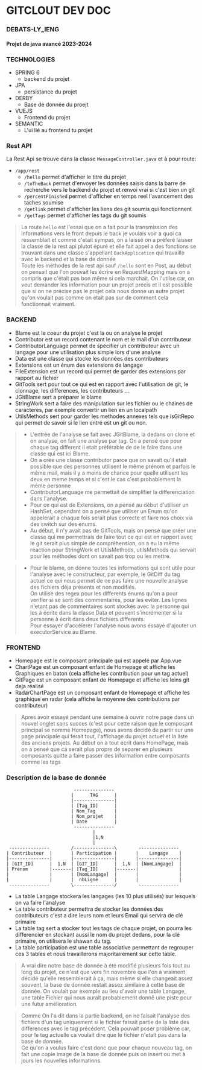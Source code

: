 # GITCLOUT DEV DOC
### DEBATS-LY_IENG
#### Projet de java avancé 2023-2024
### TECHNOLOGIES
- SPRING 6 
   - backend du projet
- JPA
   - persistance du projet
- DERBY
   - Base de donnée du proejt
- VUEJS
   - Frontend du projet 
- SEMANTIC
   - L'ui lié au frontend tu projet

### Rest API
La Rest Api se trouve dans la classe  ``MessageController.java`` et à pour route:
 - ``/app/rest``
   - ``/hello``  permet d'afficher le titre du projet
   - ``/toTheBack`` permet d'envoyer les données saisis dans la barre de recherche vers le backend du projet et renvoi vrai si c'est bien un git
   - ``/percentFinished`` permet d'afficher en temps reel l'avancement des taches soumise
   - ``/getlink`` permet d'afficher les liens des git soumis qui fonctionnent 
   - ``/getTags`` permet d'afficher les tags du git soumis

> La route ``hello`` est l'essai que on a fait pour la transmission des informations vers le front depuis le back je voulais voir a quoi ca ressemblait et comme c'etait sympas, on a laissé
on a préferé laisser la classe de la rest api plutot épuré et elle fait appel a des fonctions se trouvant dans une classe s'appellant ``BackApplication`` qui travaille avec le backend et la base de donnée<br>
> Toute les méthodes de la rest api sauf ``/hello`` sont en Post, au début on pensait que l'on pouvait les écrire en RequestMapping mais on a compris que c'était pas bon même si cela marchait. On l'utilse car, on veut demander les information pour un projet précis et il est possible que si on ne précise pas le projet cela nous donne un autre projet qu'on voulait pas comme on etait pas sur de comment cela fonctionnait vraiment.

### BACKEND
   - Blame est le coeur du projet c'est la ou on analyse le projet
   - Contributor est un record contenant le nom et le mail d'un contributeur
   - ContributorLanguage permet de spécifier un contributeur avec un langage pour une utilisation plus simple lors d'une analyse
   - Data est une classe qui stocke les données des contributeurs
   - Extensions est un énum des extensions de langage
   - FileExtension est un record qui permet de garder des extensions par rapport au fichier
   - GitTools sert pour tout ce qui est en rapport avec l'utilisation de git, le clonnage, les differences, les contributeurs ...
   - JGitBlame sert a préparer le blame
   - StringWork sert a faire des manipulation sur les fichier ou le chaines de caracteres, par exemple convertir un lien en un localpath
   - UtilsMethods sert pour garder les methodes annexes tels que isGitRepo qui permet de savoir si le lien entré est un git ou non.

   > - L'entrée de l'analyse se fait avec JGitBlame, la dedans on clone et on analyse, on fait une analyse par tag. On a pensé que pour chaque tag different il etait préférable de de le faire dans une classe qui est ici Blame.
   > - On a crée une classe contributor parce que on savait qu'il etait possible que des personnes utilisent le même prénom et parfois le même mail, mais il y a moins de chance pour quelle utilisent les deux en meme temps et si c'est le cas c'est probablement la même personne
   > - ContributorLanguage me permettait de simplifier la differenciation dans l'analyse.
   > - Pour ce qui est de Extensions, on a pensé au début d'utiliser un HashSet, cependant on a pensé que utiliser un Enum qu'on appelerait a chaque fois serait plus correcte et faire nos choix via des switch sur des enums.
   > - Au début, il n'y avait pas de GitTools, mais on pensé que créer une classe qui me permettrais de faire tout ce qui est en rapport avec le git serait plus simple de compréhension, on a eu la même réaction pour StringWork et UtilsMethods, utilsMethods qui servait pour les méthodes dont on savait pas trop ou les mettre.

   > - Pour le blame, on donne toutes les informations qui sont utile pour l'analyse avec le constructeur, par exemple, le GitDiff du tag actuel ce qui nous permet de ne pas faire une nouvelle analyse des fichiers déja présents et non modifiés.<br> 
   On utilise des regex pour les differents énums qu'on a pour verifier si se sont des commentaires, pour les eviter. Les lignes n'etant pas de commentaires sont stockés avec la personne qui les à écrite dans la classe Data et peuvent s'incrémenter si la personne à écrit dans deux fichiers differents.<br>
   Pour essayer d'accélerer l'analyse nous avons éssayé d'ajouter un executorService au Blame.

### FRONTEND
   -  Homepage est le composant principale qui est appelé par App.vue
   -  ChartPage est un composant enfant de Homepage et affiche les Graphiques en baton (cela affiche les contribution pour un tag actuel)
   -  GitPage est un composant enfant de Homepage et affiche les leins git deja réalisé
   -  RadarChartPage est un composant enfant de Homepage et affiche les graphique en radar (cela affiche la moyenne des contributions par contributeur)
> Apres avoir essayé pendant une semaine à ouvrir notre page dans un nouvel onglet sans succes (c'est pour cette raison que le composant principal se nomme Homepage), nous avons décidé de partir sur une page principale qui ferait tout, l'affichage du projet actuel et la liste des anciens projets.
> Au début on à tout écrit dans HomePage, mais on a pensé que ca serait plus propre de separer en plusieurs composants quitte a faire passer des information entre composants comme les tags



### Description de la base de donnée
```
                         ---------------
                        |      TAG      |
                        |---------------|
                        | [Tag_ID]      |
                        | Nom_Tag       |
                        | Nom_projet    |
                        | Date          |
                         ---------------
                                |
                                |1,N
                                |
 ---------------        /---------------\        ---------------
| Contributeur  |       | Participation |       |    Langage    |
|---------------|       |---------------|       |---------------|
| [GIT_ID]      |  1,N  | [GIT_ID]      |  1,N  | [NomLangage]  |
| Prénom        |-------| [Tag_ID]      |-------|               |
|               |       | [NomLangage]  |       |               |
|               |       |  nbLigne      |       |               |
 ---------------        \---------------/        ---------------
```
 - La table Langage stockera les langages (les 10 plus utilisés) sur lesquels on va faire l'analyse
 - La table contributeur permettra de stocker les données des contributeurs c'est a dire leurs nom et leurs Email qui servira de clé primaire
 - La table tag sert a stocker tout les tags de chaque projet, on pourra les differencier en stockant aussi le nom du projet dedans, pour la clé primaire, on utilisera le shawan du tag.
 - La table participation est une table associative permettant de regrouper ces 3 tables et nous travaillerons majoritairement sur cette table.

> A vrai dire notre base de donnée à été modifié plusieurs fois tout au long du projet, ce n'est que vers fin novembre que l'on à vraiment décidé qu'elle ressemblerait à ça, mais même si elle changeait assez souvent, la base de donnée restait assez similaire à cette base de donnée.
> On voulait par exemple au lieu d'avoir une table Langage, une table Fichier qui nous aurait probablement donné une piste pour une futur amélioration.

> Comme On l'a dit dans la partie backend, on ne faisait l'analyse des fichiers d'un tag uniquement si le fichier faisait partie de la liste des differences avec le tag précédent. Cela pouvait poser problème car, pour le tag actuelle ca voulait dire que le fichier n'etait pas dans la base de donnée.<br>
> Ce qu'on a voulus faire c'est donc que pour chaque nouveau tag, on fait une copie image de la base de donnée puis on insert ou met à jours les nouvelles informations.